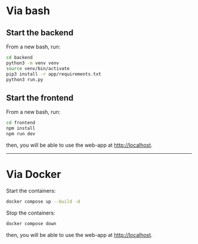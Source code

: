 # Via bash
## Start the backend
From a new bash, run:
```bash
cd backend
python3 -m venv venv
source venv/bin/activate
pip3 install -r app/requirements.txt
python3 run.py
```

## Start the frontend
From a new bash, run:
```bash
cd frontend
npm install
npm run dev
```

then, you will be able to use the web-app at [http://localhost](http://localhost:5173/).

---

# Via Docker
Start the containers:
```bash
docker compose up --build -d
```

Stop the containers:
```bash
docker compose down
```

then, you will be able to use the web-app at [http://localhost](http://localhost:5173/).